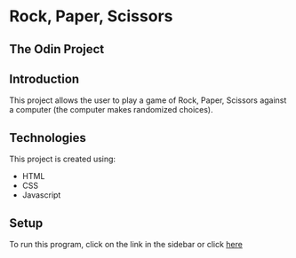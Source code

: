# Rock, Paper, Scissors

## The Odin Project

## Introduction
This project allows the user to play a game of Rock, Paper, Scissors against a computer (the computer makes randomized choices).

## Technologies
This project is created using:
* HTML
* CSS
* Javascript

## Setup
To run this program, click on the link in the sidebar or click [here](https://moizah.github.io/rockpaperscissors/)

